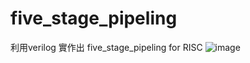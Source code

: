 # five_stage_pipeling

利用verilog 實作出 five_stage_pipeling for RISC
![image](https://github.com/CCstar0918/five_stage_pipeling/assets/55120316/76f475d9-7d92-42e9-bc9d-e8d864a1c36c)

